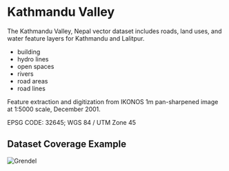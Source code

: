 # Kathmandu Valley
The Kathmandu Valley, Nepal vector dataset includes roads, land uses, and water feature layers for Kathmandu and Lalitpur.

+ building
+ hydro lines
+ open spaces
+ rivers
+ road areas
+ road lines

Feature extraction and digitization from IKONOS 1m pan-sharpened image at 1:5000 scale, December 2001.

EPSG CODE: 32645; WGS 84 / UTM Zone 45

## Dataset Coverage Example

![Grendel](http://f.cl.ly/items/2t0q1R3q3N3u231p2k3h/KTM_SNI.png)
